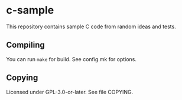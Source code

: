 # c-sample
This repository contains sample C code from random ideas and tests.

## Compiling
You can run `make` for build. See config.mk for options.

## Copying
Licensed under GPL-3.0-or-later. See file COPYING.
